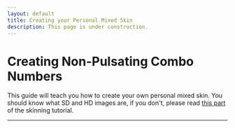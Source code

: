 ```yaml
---
layout: default
title: Creating your Personal Mixed Skin
description: This page is under construction.
---
```


# Creating Non-Pulsating Combo Numbers
This guide will teach you how to create your own personal mixed skin. You should know what SD and HD images are, if you don't, please read [this part](https://rockroller01.github.io/skinninginfo/tutorial/introduction#hdsd-elements-aspect-ratios-and-resolution) of the skinning tutorial.

***